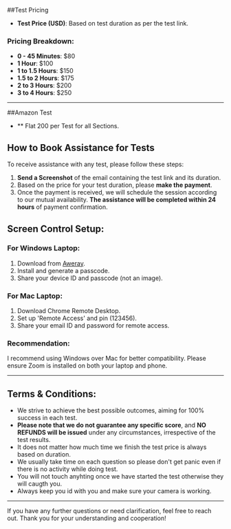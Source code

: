##Test Pricing

- **Test Price (USD)**: Based on test duration as per the test link.

### Pricing Breakdown:
- **0 - 45 Minutes**: $80
- **1 Hour**: $100
- **1 to 1.5 Hours**: $150
- **1.5 to 2 Hours**: $175
- **2 to 3 Hours**: $200
- **3 to 4 Hours**: $250

---

##Amazon Test
- ** Flat 200 per Test for all Sections.

## How to Book Assistance for Tests

To receive assistance with any test, please follow these steps:

1. **Send a Screenshot** of the email containing the test link and its duration.
2. Based on the price for your test duration, please **make the payment**.
3. Once the payment is received, we will schedule the session according to our mutual availability. **The assistance will be completed within 24 hours** of payment confirmation.


## Screen Control Setup:

### For Windows Laptop:
1. Download from [Aweray](https://sun.aweray.com/en/download).
2. Install and generate a passcode.
3. Share your device ID and passcode (not an image).

### For Mac Laptop:
1. Download Chrome Remote Desktop.
2. Set up 'Remote Access' and pin (123456).
3. Share your email ID and password for remote access.

### Recommendation:
I recommend using Windows over Mac for better compatibility. Please ensure Zoom is installed on both your laptop and phone.

---

## Terms & Conditions:

- We strive to achieve the best possible outcomes, aiming for 100% success in each test.
- **Please note that we do not guarantee any specific score**, and **NO REFUNDS will be issued** under any circumstances, irrespective of the test results.
- It does not matter how much time we finish the test price is always based on duration.
- We usually take time on each question so please don't get panic even if there is no activity while doing test.
- You will not touch anyhting once we have started the test otherwise they will caugth you.
- Always keep you id with you and make sure your camera is working.

---

If you have any further questions or need clarification, feel free to reach out. Thank you for your understanding and cooperation!

